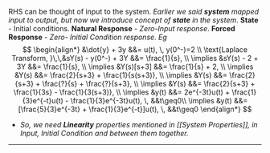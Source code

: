RHS can be thought of input to the system.
*Earlier we said **system** mapped input to output, but now we introduce concept of **state** in the system*.
**State** - Initial conditions.
**Natural Response** - *Zero-Input response*.
**Forced Response** - *Zero- Initial Condition response*.
*Eg* $$
\begin{align*}
&\dot{y} + 3y &&= u(t), \, y(0^-)=2 \\
\text{Laplace Transform, }\,\,&sY(s) - y(0^-) + 3Y &&= \frac{1}{s}, \\
\implies &sY(s) - 2 + 3Y &&= \frac{1}{s}, \\
\implies &Y(s)[s+3] &&= \frac{1}{s} + 2, \\
\implies &Y(s) &&= \frac{2}{s+3} + \frac{1}{s(s+3)}, \\
\implies &Y(s) &&= \frac{2}{s+3} + \frac{?}{s} + \frac{?}{s+3}, \\
\implies &Y(s) &&= \frac{2}{s+3} + \frac{1}{3s} - \frac{1}{3(s+3)}, \\
\implies &y(t) &&= 2e^{-3t}u(t) + \frac{1}{3}e^{-t}u(t) - \frac{1}{3}e^{-3t}u(t), \, &&t\geq0\\
\implies &y(t) &&= [\frac{5}{3}e^{-3t} + \frac{1}{3}e^{-t}]u(t), \, &&t\geq0
\end{align*}
$$
- *So, we need **Linearity** properties mentioned in [[System Properties]], in Input, Initial Condition and between them together.*
***

